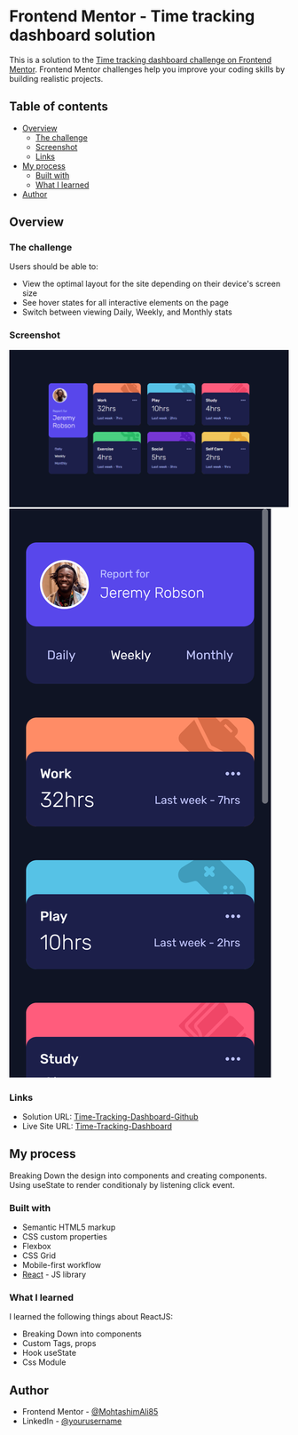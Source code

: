 # Frontend Mentor - Time tracking dashboard solution

This is a solution to the [Time tracking dashboard challenge on Frontend Mentor](https://www.frontendmentor.io/challenges/time-tracking-dashboard-UIQ7167Jw). Frontend Mentor challenges help you improve your coding skills by building realistic projects.

## Table of contents

- [Overview](#overview)
  - [The challenge](#the-challenge)
  - [Screenshot](#screenshot)
  - [Links](#links)
- [My process](#my-process)
  - [Built with](#built-with)
  - [What I learned](#what-i-learned)
- [Author](#author)

## Overview

### The challenge

Users should be able to:

- View the optimal layout for the site depending on their device's screen size
- See hover states for all interactive elements on the page
- Switch between viewing Daily, Weekly, and Monthly stats

### Screenshot

![](./desktop-ss.png)
![](./mobile-ss.png)

### Links

- Solution URL: [Time-Tracking-Dashboard-Github](https://your-solution-url.com)
- Live Site URL: [Time-Tracking-Dashboard](https://create-react-app-two-sand.vercel.app/)

## My process

Breaking Down the design into components and creating components.
Using useState to render conditionaly by listening click event.

### Built with

- Semantic HTML5 markup
- CSS custom properties
- Flexbox
- CSS Grid
- Mobile-first workflow
- [React](https://reactjs.org/) - JS library

### What I learned

I learned the following things about ReactJS:

- Breaking Down into components
- Custom Tags, props
- Hook useState
- Css Module

## Author

- Frontend Mentor - [@MohtashimAli85](https://www.frontendmentor.io/profile/MohtashimAli85)
- LinkedIn - [@yourusername](https://www.linkedin.com/in/mohtashim-ali-698720194/)
